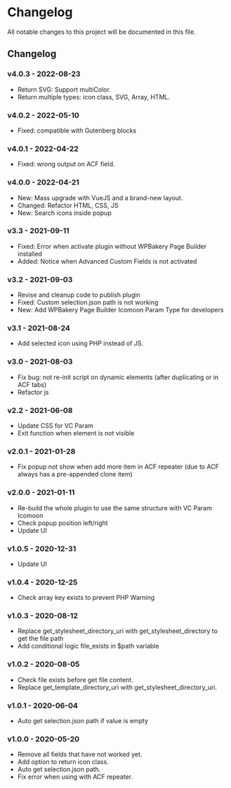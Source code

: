 # Changelog

All notable changes to this project will be documented in this file.

## Changelog

### v4.0.3 - 2022-08-23

- Return SVG: Support multiColor.
- Return multiple types: icon class, SVG, Array, HTML.

### v4.0.2 - 2022-05-10

- Fixed: compatible with Gutenberg blocks

### v4.0.1 - 2022-04-22

- Fixed: wrong output on ACF field.

### v4.0.0 - 2022-04-21

- New: Mass upgrade with VueJS and a brand-new layout.
- Changed: Refactor HTML, CSS, JS
- New: Search icons inside popup

### v3.3 - 2021-09-11

- Fixed: Error when activate plugin without WPBakery Page Builder installed
- Added: Notice when Advanced Custom Fields is not activated

### v3.2 - 2021-09-03

- Revise and cleanup code to publish plugin
- Fixed: Custom selection.json path is not working
- New: Add WPBakery Page Builder Icomoon Param Type for developers

### v3.1 - 2021-08-24

- Add selected icon using PHP instead of JS.

### v3.0 - 2021-08-03

- Fix bug: not re-init script on dynamic elements (after duplicating or in ACF tabs)
- Refactor js

### v2.2 - 2021-06-08

- Update CSS for VC Param
- Exit function when element is not visible

### v2.0.1 - 2021-01-28

- Fix popup not show when add more item in ACF repeater (due to ACF always has a pre-appended clone item)

### v2.0.0 - 2021-01-11

- Re-build the whole plugin to use the same structure with VC Param Icomoon
- Check popup position left/right
- Update UI

### v1.0.5 - 2020-12-31

- Update UI

### v1.0.4 - 2020-12-25

- Check array key exists to prevent PHP Warning

### v1.0.3 - 2020-08-12

- Replace get_stylesheet_directory_uri with get_stylesheet_directory to get the file path
- Add conditional logic file_exists in $path variable

### v1.0.2 - 2020-08-05

- Check file exists before get file content.
- Replace get_template_directory_uri with get_stylesheet_directory_uri.

### v1.0.1 - 2020-06-04

- Auto get selection.json path if value is empty

### v1.0.0 - 2020-05-20

- Remove all fields that have not worked yet.
- Add option to return icon class.
- Auto get selection.json path.
- Fix error when using with ACF repeater.